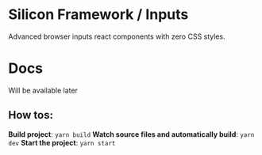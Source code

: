 # Silicon Framework / Inputs

Advanced browser inputs react components with zero CSS styles.

# Docs

Will be available later

## How tos:

__Build project__: `yarn build`
__Watch source files and automatically build__: `yarn dev`
__Start the project__: `yarn start`
